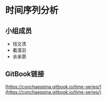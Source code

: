 # 时间序列分析

## 小组成员

* 钱文清
* 戴濡羽
* 余承灏

## GitBook链接

[https://conchaespina.gitbook.io/time-series/](https://conchaespina.gitbook.io/time-series/)

